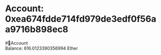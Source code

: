 
Account: 0xea674fdde714fd979de3edf0f56aa9716b898ec8
===================================================
  
#📜Account  
Balance: 616.0123390356994 Ether